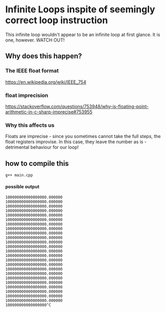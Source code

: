 # Infinite Loops inspite of seemingly correct loop instruction

This infinite loop wouldn't appear to be an infinite loop at first glance. It is one, however. WATCH OUT!

## Why does this happen? 
### The IEEE float format
https://en.wikipedia.org/wiki/IEEE_754
### float imprecision
https://stackoverflow.com/questions/753948/why-is-floating-point-arithmetic-in-c-sharp-imprecise#753955
### Why this affects us
Floats are imprecise - since you sometimes cannot take the full steps, the float registers improvise. In this case, they leave the number as is - detrimental behaviour for our loop!

## how to compile this

```console
g++ main.cpp
```

#### possible output
```console
100000000000000000.000000
100000000000000000.000000
100000000000000000.000000
100000000000000000.000000
100000000000000000.000000
100000000000000000.000000
100000000000000000.000000
100000000000000000.000000
100000000000000000.000000
100000000000000000.000000
100000000000000000.000000
100000000000000000.000000
100000000000000000.000000
100000000000000000.000000
100000000000000000.000000
100000000000000000.000000
100000000000000000.000000
100000000000000000.000000
100000000000000000.000000
100000000000000000.000000
100000000000000000.000000
100000000000000000.000000
100000000000000000.000000
100000000000000000.000000
100000000000000000^C
```